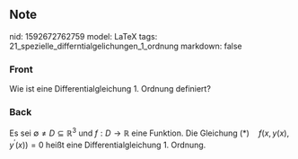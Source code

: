 ## Note
nid: 1592672762759
model: LaTeX
tags: 21_spezielle_differntialgelichungen_1_ordnung
markdown: false

### Front
Wie ist eine Differentialgleichung 1. Ordnung definiert?

### Back
Es sei $\emptyset \neq D \subseteq \mathbb{R}^{3}$ und $f: D \rightarrow \mathbb{R}$ eine Funktion. Die Gleichung
$(*) \quad f\left(x, y(x), y^{\prime}(x)\right)=0$
heißt eine Differentialgleichung $1 .$ Ordnung.
